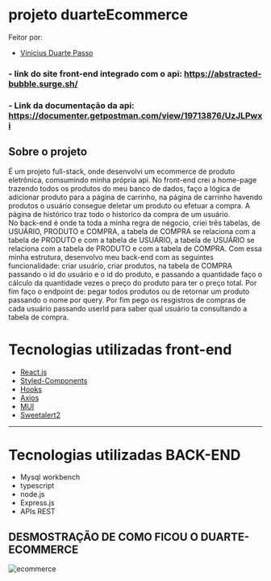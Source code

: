 # projeto duarteEcommerce

Feitor por: 
- [Vinicius Duarte Passo](https://github.com/ViniciusDuarte17)

### -  link do site front-end integrado com o api: https://abstracted-bubble.surge.sh/
### - Link da documentação da api:  https://documenter.getpostman.com/view/19713876/UzJLPwxi

## Sobre o projeto
É um projeto full-stack, onde desenvolvi um ecommerce de produto eletrônica, comsumindo minha própria api. No front-end crei a home-page trazendo todos os produtos do meu banco de dados, faço a lógica de adicionar produto para a página de carrinho, na página de carrinho havendo produtos o usuário consegue deletar  um produto ou efetuar a compra. A página de histórico traz todo o historico da compra de um usuário.
<br/>
No back-end é onde ta toda a minha regra de négocio, criei três tabelas, de USUÁRIO, PRODUTO e COMPRA, a tabela de COMPRA se relaciona com a tabela de PRODUTO e com a tabela de USUÁRIO, a tabela de USUÁRIO se relaciona com a tabela de PRODUTO e com a tabela de COMPRA. Com essa minha estrutura, desenvolvo meu back-end com as seguintes funcionalidade: criar usuário, criar produtos, na tabela de COMPRA passando o id do usuário e o id do produto, e passando a quantidade faço o cálculo da quantidade vezes o preço do produto para ter o preço total. Por fim faço o endpoint de: pegar todos produtos ou de retornar um produto passando o nome por query. Por fim pego os resgistros de compras de cada usuário passando userId para saber qual usuário ta consultando a tabela de compra.
<br/>


# Tecnologias utilizadas front-end
- [React.js](https://pt-br.reactjs.org/docs/getting-started.html)
- [Styled-Components](https://styled-components.com/docs)
- [Hooks](https://pt-br.reactjs.org/docs/hooks-intro.html)
- [Axios](https://axios-http.com/ptbr/docs/intro)
- [MUI](https://mui.com/pt/)
- [Sweetalert2](https://sweetalert2.github.io)

<hr/>

# Tecnologias utilizadas BACK-END
 - Mysql workbench  
 - typescript
 - node.js
 - Express.js
 - APIs REST


## DESMOSTRAÇÃO DE COMO FICOU O DUARTE-ECOMMERCE
![ecommerce](https://user-images.githubusercontent.com/92999708/179429890-e93506e4-b44d-41ef-aa3c-740c0c06da94.gif)

